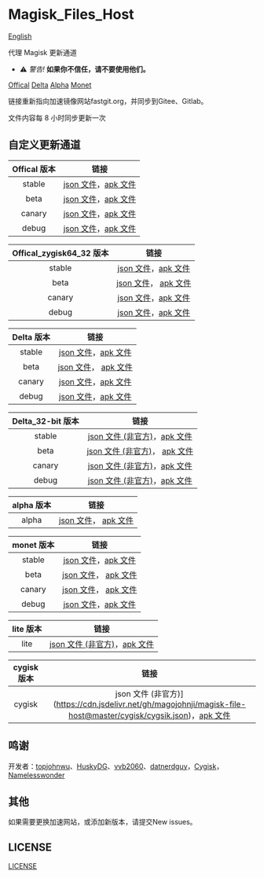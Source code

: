 # Magisk_Files_Host

[English](https://github.com/magojohnji/magisk-file-host/blob/master/README.md)

代理 Magisk 更新通道

- ⚠ *警告!* **如果你不信任，请不要使用他们。** 

[Offical](https://github.com/topjohnwu/magisk-files)
[Delta](https://github.com/HuskyDG/magisk-files)
[Alpha](https://github.com/vvb2060/magisk_files)
[Monet](https://github.com/datnerdguy/magisk-monet-files)

链接重新指向加速镜像网站fastgit.org，并同步到Gitee、Gitlab。

文件内容每 8 小时同步更新一次

## 自定义更新通道

|  Offical 版本 |                                  链接                                   |
| :----: | :---------------------------------------------------------------------: |
| stable | [json 文件](https://cdn.jsdelivr.net/gh/magojohnji/magisk-file-host@master/offical/stable.json)，[apk 文件](https://cdn.jsdelivr.net/gh/magojohnji/magisk-file-host@master/offical/apk/stable.apk) |
|  beta  |  [json 文件](https://cdn.jsdelivr.net/gh/magojohnji/magisk-file-host@master/offical/beta.json)，[apk 文件](https://cdn.jsdelivr.net/gh/magojohnji/magisk-file-host@master/offical/apk/beta.apk) | |
| canary | [json 文件](https://cdn.jsdelivr.net/gh/magojohnji/magisk-file-host@master/offical/canary.json)，[apk 文件](https://cdn.jsdelivr.net/gh/magojohnji/magisk-file-host@master/offical/apk/canary.apk) | |
| debug | [json 文件](https://cdn.jsdelivr.net/gh/magojohnji/magisk-file-host@master/offical/debug.json)，[apk 文件](https://cdn.jsdelivr.net/gh/magojohnji/magisk-file-host@master/offical/apk/debug.apk) | |

|  Offical_zygisk64_32 版本 |                                  链接                                   |
| :----: | :---------------------------------------------------------------------: |
| stable | [json 文件](https://cdn.jsdelivr.net/gh/magojohnji/magisk-file-host@master/offical_zygisk64_32/stable.json)，[apk 文件](https://cdn.jsdelivr.net/gh/magojohnji/magisk-file-host@master/offical_zygisk64_32/apk/stable.apk) | |
|  beta  |  [json 文件](https://cdn.jsdelivr.net/gh/magojohnji/magisk-file-host@master/offical_zygisk64_32/beta.json)， [apk 文件](https://cdn.jsdelivr.net/gh/magojohnji/magisk-file-host@master/offical_zygisk64_32/apk/beta.apk) | |
| canary | [json 文件](https://cdn.jsdelivr.net/gh/magojohnji/magisk-file-host@master/offical_zygisk64_32/canary.json)，[apk 文件](https://cdn.jsdelivr.net/gh/magojohnji/magisk-file-host@master/offical_zygisk64_32/apk/canary.apk) | |
| debug | [json 文件](https://cdn.jsdelivr.net/gh/magojohnji/magisk-file-host@master/offical_zygisk64_32/debug.json)，[apk 文件](https://cdn.jsdelivr.net/gh/magojohnji/magisk-file-host@master/offical_zygisk64_32/apk/debug.apk) | |

|  Delta 版本 |                                  链接                                   |
| :----: | :---------------------------------------------------------------------: |
| stable | [json 文件](https://cdn.jsdelivr.net/gh/magojohnji/magisk-file-host@master/delta/stable.json)，[apk 文件](https://cdn.jsdelivr.net/gh/magojohnji/magisk-file-host@master/delta/apk/stable.apk) | |
|  beta  |  [json 文件](https://cdn.jsdelivr.net/gh/magojohnji/magisk-file-host@master/delta/beta.json)， [apk 文件](https://cdn.jsdelivr.net/gh/magojohnji/magisk-file-host@master/delta/apk/beta.apk) | |
| canary | [json 文件](https://cdn.jsdelivr.net/gh/magojohnji/magisk-file-host@master/delta/canary.json)，[apk 文件](https://cdn.jsdelivr.net/gh/magojohnji/magisk-file-host@master/delta/apk/canary.apk) | |
| debug | [json 文件](https://cdn.jsdelivr.net/gh/magojohnji/magisk-file-host@master/delta/debug.json)，[apk 文件](https://cdn.jsdelivr.net/gh/magojohnji/magisk-file-host@master/delta/apk/debug.apk) | |

|  Delta_32-bit 版本 |                                  链接                                   |
| :----: | :---------------------------------------------------------------------: |
| stable | [json 文件 (非官方)](https://cdn.jsdelivr.net/gh/magojohnji/magisk-file-host@master/delta_32-bit/stable.json)，[apk 文件](https://cdn.jsdelivr.net/gh/magojohnji/magisk-file-host@master/delta_32-bit/apk/magisk-delta-32bit-release.apk) | |
|  beta  |  [json 文件 (非官方)](https://cdn.jsdelivr.net/gh/magojohnji/magisk-file-host@master/delta_32-bit/beta.json)， [apk 文件](https://cdn.jsdelivr.net/gh/magojohnji/magisk-file-host@master/delta_32-bit/apk/magisk-delta-32bit-release.apk) | |
| canary | [json 文件 (非官方)](https://cdn.jsdelivr.net/gh/magojohnji/magisk-file-host@master/delta_32-bit/canary.json)，[apk 文件](https://cdn.jsdelivr.net/gh/magojohnji/magisk-file-host@master/delta_32-bit/apk/magisk-delta-32bit-release.apk) | |
| debug | [json 文件 (非官方)](https://cdn.jsdelivr.net/gh/magojohnji/magisk-file-host@master/delta_32-bit/debug.json)，[apk 文件](https://cdn.jsdelivr.net/gh/magojohnji/magisk-file-host@master/delta_32-bit/apk/magisk-delta-32bit-debug.apk) | |

|  alpha 版本 |                                  链接                                   |
| :----: | :---------------------------------------------------------------------: |
| alpha | [json 文件](https://cdn.jsdelivr.net/gh/magojohnji/magisk-file-host@master/alpha/alpha.json)， [apk 文件](https://cdn.jsdelivr.net/gh/magojohnji/magisk-file-host@master/alpha/apk/alpha.apk) ||

|  monet 版本 |                                  链接                                   |
| :----: | :---------------------------------------------------------------------: |
| stable | [json 文件](https://cdn.jsdelivr.net/gh/magojohnji/magisk-file-host@master/monet/stable.json)，[apk 文件](https://cdn.jsdelivr.net/gh/magojohnji/magisk-file-host@master/monet/apk/stable.apk) | |
|  beta  |  [json 文件](https://cdn.jsdelivr.net/gh/magojohnji/magisk-file-host@master/monet/beta.json)， [apk 文件](https://cdn.jsdelivr.net/gh/magojohnji/magisk-file-host@master/monet/apk/beta.apk) | |
| canary | [json 文件](https://cdn.jsdelivr.net/gh/magojohnji/magisk-file-host@master/monet/canary.json)， [apk 文件](https://cdn.jsdelivr.net/gh/magojohnji/magisk-file-host@master/monet/apk/canary.apk) ||
| debug | [json 文件](https://cdn.jsdelivr.net/gh/magojohnji/magisk-file-host@master/monet/debug.json)，[apk 文件](https://cdn.jsdelivr.net/gh/magojohnji/magisk-file-host@master/monet/apk/debug.apk) | |

| lite 版本 |                                  链接                                   |
| :----: | :---------------------------------------------------------------------: |
| lite | [json 文件 (非官方)](https://cdn.jsdelivr.net/gh/magojohnji/magisk-file-host@master/lite/lite.json)，[apk 文件](https://cdn.jsdelivr.net/gh/magojohnji/magisk-file-host@master/lite/apk/lite.apk) |

| cygisk 版本 |                                  链接                                   |
| :----: | :---------------------------------------------------------------------: |
| cygisk | json 文件 (非官方)](https://cdn.jsdelivr.net/gh/magojohnji/magisk-file-host@master/cygisk/cygsik.json)，[apk 文件](https://cdn.jsdelivr.net/gh/magojohnji/magisk-file-host@master/cygisk/apk/cygisk.apk) |

## 鸣谢

开发者：[topjohnwu](https://github.com/topjohnwu)、[HuskyDG](https://github.com/HuskyDG)、[vvb2060](https://github.com/vvb2060)、[datnerdguy](https://github.com/datnerdguy)，[Cygisk](https://github.com/Cygisk)，[Namelesswonder](https://github.com/Namelesswonder)

## 其他

如果需要更换加速网站，或添加新版本，请提交New issues。

## LICENSE

[LICENSE](https://raw.githubusercontent.com/magojohnji/magisk-file-host/master/LICENSE)
